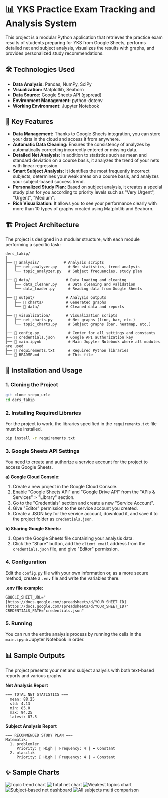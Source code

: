 # 📊 YKS Practice Exam Tracking and Analysis System

This project is a modular Python application that retrieves the practice exam results of students preparing for YKS from Google Sheets, performs detailed net and subject analysis, visualizes the results with graphs, and provides personalized study recommendations.

## 🛠️ Technologies Used
- **Data Analysis:** Pandas, NumPy, SciPy
- **Visualization:** Matplotlib, Seaborn
- **Data Source:** Google Sheets API (gspread)
- **Environment Management:** python-dotenv
- **Working Environment:** Jupyter Notebook

## 🎯 Key Features
- **Data Management:** Thanks to Google Sheets integration, you can store your data in the cloud and access it from anywhere.
- **Automatic Data Cleaning:** Ensures the consistency of analyzes by automatically correcting incorrectly entered or missing data.
- **Detailed Net Analysis:** In addition to statistics such as mean and standard deviation on a course basis, it analyzes the trend of your nets with linear regression.
- **Smart Subject Analysis:** It identifies the most frequently incorrect subjects, determines your weak areas on a course basis, and analyzes your subject-based success trend.
- **Personalized Study Plan:** Based on subject analysis, it creates a special study plan for you according to priority levels such as "Very Urgent", "Urgent", "Medium".
- **Rich Visualization:** It allows you to see your performance clearly with more than 10 types of graphs created using Matplotlib and Seaborn.

## 🏗️ Project Architecture
The project is designed in a modular structure, with each module performing a specific task:

```
ders_takip/
│
├── 📂 analysis/           # Analysis scripts
│   ├── net_analyzer.py     # Net statistics, trend analysis
│   └── topic_analyzer.py   # Subject frequencies, study plan
│
├── 📂 data/                # Data loading and cleaning
│   ├── data_cleaner.py     # Data cleaning and validation
│   └── data_loader.py      # Reading data from Google Sheets
│
├── 📂 output/              # Analysis outputs
│   ├── 📂 charts/          # Generated graphs
│   └── 📂 data/            # Cleaned data and reports
│
├── 📂 visualization/       # Visualization scripts
│   ├── net_charts.py       # Net graphs (line, bar, etc.)
│   └── topic_charts.py     # Subject graphs (bar, heatmap, etc.)
│
├── 📜 config.py             # Center for all settings and constants
├── 📜 credentials.json     # Google API authorization key
├── 📜 main.ipynb            # Main Jupyter Notebook where all modules are used
├── 📜 requirements.txt      # Required Python libraries
└── 📜 README.md             # This file
```

## 🚀 Installation and Usage

### 1. Cloning the Project
```bash
git clone <repo_url>
cd ders_takip
```

### 2. Installing Required Libraries
For the project to work, the libraries specified in the `requirements.txt` file must be installed.
```bash
pip install -r requirements.txt
```

### 3. Google Sheets API Settings
You need to create and authorize a service account for the project to access Google Sheets.

**a) Google Cloud Console:**
1. Create a new project in the Google Cloud Console.
2. Enable "Google Sheets API" and "Google Drive API" from the "APIs & Services" > "Library" section.
3. Go to the "Credentials" section and create a new "Service Account".
4. Give "Editor" permission to the service account you created.
5. Create a JSON key for the service account, download it, and save it to the project folder as `credentials.json`.

**b) Sharing Google Sheets:**
1. Open the Google Sheets file containing your analysis data.
2. Click the "Share" button, add the `client_email` address from the `credentials.json` file, and give "Editor" permission.

### 4. Configuration
Edit the `config.py` file with your own information or, as a more secure method, create a `.env` file and write the variables there.

**.env file example:**
```
GOOGLE_SHEET_URL="[https://docs.google.com/spreadsheets/d/YOUR_SHEET_ID](https://docs.google.com/spreadsheets/d/YOUR_SHEET_ID)"
CREDENTIALS_PATH="credentials.json"
```

### 5. Running
You can run the entire analysis process by running the cells in the `main.ipynb` Jupyter Notebook in order.

## 📊 Sample Outputs
The project presents your net and subject analysis with both text-based reports and various graphs.

**Net Analysis Report**
```
=== TOTAL NET STATISTICS ===
  mean: 88.25
  std: 4.13
  min: 85.0
  max: 94.25
  latest: 87.5
```

**Subject Analysis Report**
```
=== RECOMMENDED STUDY PLAN ===
Matematik:
  1. problemler
     Priority: 🔴 High | Frequency: 4 | ➡️ Constant
  2. olasılık
     Priority: 🔴 High | Frequency: 4 | ➡️ Constant
```

## ✨ Sample Charts
![Topic trend chart](./assets/topic-trend.png)
![Total net chart](./assets/total_net.png)
![Weakest topics chart](./assets/weakest_topics.png)
![Subject-based net dashboard](./assets/subject-based_net_dashboard.png)
![All subjects multi comparison](./assets/all_subjects_multi_comparison.png)
